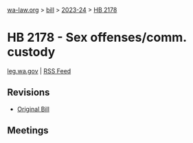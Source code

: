 [wa-law.org](/) > [bill](/bill/) > [2023-24](/bill/2023-24/) > [HB 2178](/bill/2023-24/hb/2178/)

# HB 2178 - Sex offenses/comm. custody
[leg.wa.gov](https://app.leg.wa.gov/billsummary?BillNumber=2178&Year=2023&Initiative=false) | [RSS Feed](./rss.xml)

## Revisions
* [Original Bill](1/)

## Meetings